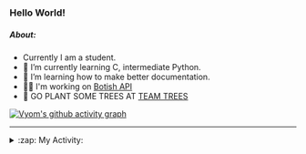 ### Hello World!

##### About:
- Currently I am a student.
- 🌱 I’m currently learning C, intermediate Python.
- 🌱 I’m learning how to make better documentation.
- 👨‍💻 I'm working on [Botish API](https://github.com/Vyvy-vi/api)
- 🌱 GO PLANT SOME TREES AT [TEAM TREES](https://teamtrees.org/)

[![Vyom's github activity graph](https://activity-graph.herokuapp.com/graph?username=Vyvy-vi)](https://github.com/ashutosh00710/github-readme-activity-graph)

---
<details>
  <summary>:zap: My Activity:</summary>
  
<!--START_SECTION:waka-->
![Code Time](http://img.shields.io/badge/Code%20Time-769%20hrs%204%20mins-blue)

**I'm a Night 🦉** 

```text
🌞 Morning    62 commits     ██░░░░░░░░░░░░░░░░░░░░░░░   9.61% 
🌆 Daytime    155 commits    ██████░░░░░░░░░░░░░░░░░░░   24.03% 
🌃 Evening    202 commits    ███████░░░░░░░░░░░░░░░░░░   31.32% 
🌙 Night      226 commits    ████████░░░░░░░░░░░░░░░░░   35.04%

```
📅 **I'm Most Productive on Sunday** 

```text
Monday       63 commits     ██░░░░░░░░░░░░░░░░░░░░░░░   9.77% 
Tuesday      109 commits    ████░░░░░░░░░░░░░░░░░░░░░   16.9% 
Wednesday    103 commits    ████░░░░░░░░░░░░░░░░░░░░░   15.97% 
Thursday     81 commits     ███░░░░░░░░░░░░░░░░░░░░░░   12.56% 
Friday       78 commits     ███░░░░░░░░░░░░░░░░░░░░░░   12.09% 
Saturday     65 commits     ██░░░░░░░░░░░░░░░░░░░░░░░   10.08% 
Sunday       146 commits    █████░░░░░░░░░░░░░░░░░░░░   22.64%

```


📊 **This Week I Spent My Time On** 

```text
🔥 Editors: 
VS Code                  23 hrs 7 mins       ████████████████████████░   97.57% 
Vim                      34 mins             ░░░░░░░░░░░░░░░░░░░░░░░░░   2.43%

🐱‍💻 Projects: 
uni-webpages             11 hrs 51 mins      ████████████░░░░░░░░░░░░░   50.01% 
CSF                      4 hrs 11 mins       ████░░░░░░░░░░░░░░░░░░░░░   17.7% 
onboarding-bot           2 hrs 30 mins       ██░░░░░░░░░░░░░░░░░░░░░░░   10.6% 
Praise-Bot-Discord       1 hr 39 mins        █░░░░░░░░░░░░░░░░░░░░░░░░   6.97% 
TEA-onboarding-bot       1 hr 33 mins        █░░░░░░░░░░░░░░░░░░░░░░░░   6.59%

```


 Last Updated on 30/04/2022 00:10:54 UTC
<!--END_SECTION:waka-->
</details>
